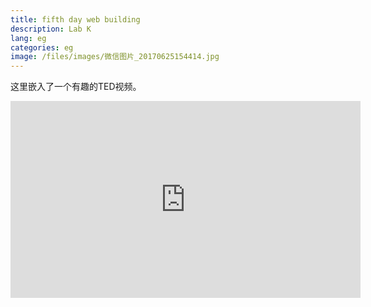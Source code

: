 ```yaml
---
title: fifth day web building
description: Lab K
lang: eg
categories: eg
image: /files/images/微信图片_20170625154414.jpg
---
```


这里嵌入了一个有趣的TED视频。

<iframe width="560" height="315" src="https://www.youtube.com/embed/BCvQw3gKJOU" frameborder="0" allow="accelerometer; autoplay; encrypted-media; gyroscope; picture-in-picture" allowfullscreen></iframe>
